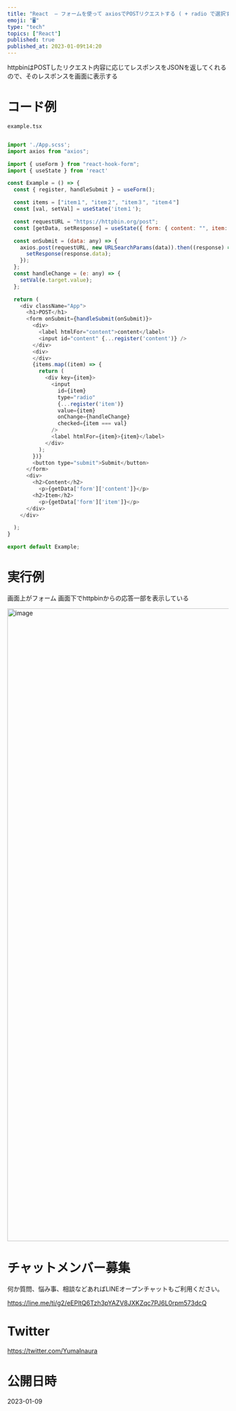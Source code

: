 ```yaml
---
title: "React  – フォームを使って axiosでPOSTリクエストする ( + radio で選択する )"
emoji: "🖥"
type: "tech"
topics: ["React"]
published: true
published_at: 2023-01-09t14:20
---
```


httpbinはPOSTしたリクエスト内容に応じてレスポンスをJSONを返してくれるので、そのレスポンスを画面に表示する

# コード例

`example.tsx`

```js

import './App.scss';
import axios from "axios";

import { useForm } from "react-hook-form";
import { useState } from 'react'

const Example = () => {
  const { register, handleSubmit } = useForm();

  const items = ["item１", "item２", "item３", "item４"]
  const [val, setVal] = useState('item１');

  const requestURL = "https://httpbin.org/post";
  const [getData, setResponse] = useState({ form: { content: "", item: "" }});

  const onSubmit = (data: any) => {
    axios.post(requestURL, new URLSearchParams(data)).then((response) => {
      setResponse(response.data);
    });
  };
  const handleChange = (e: any) => {
    setVal(e.target.value);
  };

  return (
    <div className="App">
      <h1>POST</h1>
      <form onSubmit={handleSubmit(onSubmit)}>
        <div>
          <label htmlFor="content">content</label>
          <input id="content" {...register('content')} />
        </div>
        <div>
        </div>
        {items.map((item) => {
          return (
            <div key={item}>
              <input
                id={item}
                type="radio"
                {...register('item')}
                value={item}
                onChange={handleChange}
                checked={item === val}
              />
              <label htmlFor={item}>{item}</label>
            </div>
          );
        })}
        <button type="submit">Submit</button>
      </form>
      <div>
        <h2>Content</h2>
          <p>{getData['form']['content']}</p>
        <h2>Item</h2>
          <p>{getData['form']['item']}</p>
      </div>
    </div>

  );
}

export default Example;

```

# 実行例

画面上がフォーム
画面下でhttpbinからの応答一部を表示している


<img width="1440" alt="image" src="https://user-images.githubusercontent.com/13635059/211244822-a5609db5-33f8-40f4-a469-5d053ee08a9c.png">



# チャットメンバー募集


何か質問、悩み事、相談などあればLINEオープンチャットもご利用ください。

https://line.me/ti/g2/eEPltQ6Tzh3pYAZV8JXKZqc7PJ6L0rpm573dcQ


# Twitter

https://twitter.com/YumaInaura


# 公開日時

2023-01-09
